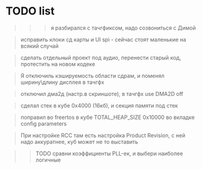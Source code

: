 # TODO list

>>> я разбирался с тачгфиксом, надо созвониться с Димой

> исправить клоки сд карты и UI spi - сейчас стоят маленькие на всякий случай

> сделать отдельный проект под аудио, перенести старый код, протестить на новом кодеке

> Я отключиль кэшируемость области сдрам, и поменял ширину\длину дисплея в тачгфх

> отключил дма2д (настр.в скриншоте), в тачгфх use DMA2D off

> сделал стек в кубе 0х4000 (16кб), и секция памяти под стек

> поправил во freertos в кубе TOTAL_HEAP_SIZE 0x10000 во вкладке config parameters

> При настройке RCC там есть настройка Product Revision, c ней надо аккуратнее, куб может не то выставить

>> TODO сравни коэффициенты PLL-ек, и выбери наиболее логичные

